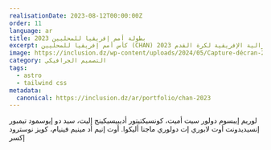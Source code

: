 ```yaml
---
realisationDate: 2023-08-12T00:00:00Z
order: 11
language: ar
title: بطولة أمم إفريقيا للمحليين 2023
excerpt: كأس أمم إفريقيا للمحليين (CHAN) 2023 هي بطولة كرة قدم مخصصة للاعبين الذين ينشطون في البطولات الوطنية الإفريقية. تنظمها الكونفدرالية الإفريقية لكرة القدم (CAF).
image: https://inclusion.dz/wp-content/uploads/2024/05/Capture-décran-2023-11-09-à-18.43.03.png
category: التصميم الجرافيكي
tags:
  - astro
  - tailwind css
metadata:
  canonical: https://inclusion.dz/ar/portfolio/chan-2023
---
```


لوريم إيبسوم دولور سيت أميت، كونسيكتيتور أديبيسيكينج إليت، سيد دو إيوسمود تيمبور إنسيديدونت أوت لابوري إت دولوري ماجنا أليكوا. أوت إنيم أد مينيم فينيام، كويز نوسترود إكسر
